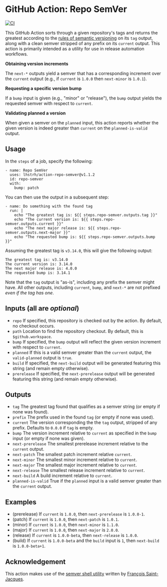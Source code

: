 # GitHub Action: Repo SemVer

[![CI](https://github.com/lhstrh/greatest-semver-tag/actions/workflows/ci.yml/badge.svg)](https://github.com/lhstrh/greatest-semver-tag/actions/workflows/ci.yml)

This GitHub Action sorts through a given repository's tags and returns the greatest according to the [rules of semantic versioning](https://semver.org/) on its `tag` output, along with a clean semver stripped of any prefix on its `current` output. This action is primarily intended as a utility for use in release automation workflows.

**Obtaining version increments**

The `next-*` outputs yield a semver that has a corresponding increment over the `current` output (e.g., if `current` is `1.0.0` then `next-minor` is `1.0.1`).

**Requesting a specific version bump**

If a `bump` input is given (e.g., "minor" or "release"), the `bump` output yields the requested semver with respect to `current`.

**Validating planned a version**

When given a semver on the `planned` input, this action reports whether the given version is indeed greater than `current` on the `planned-is-valid` output. 

## Usage
In the `steps` of a job, specify the following:
```
- name: Repo SemVer
  uses: lhstrh/action-repo-semver@v1.1.2
  id: repo-semver
  with:
    bump: patch
```
You can then use the output in a subsequent step:
```
- name: Do something with the found tag
  run: |
    echo "The greatest tag is: ${{ steps.repo-semver.outputs.tag }}"
    echo "The current version is: ${{ steps.repo-semver.outputs.current }}"
    echo "The next major release is: ${{ steps.repo-semver.outputs.next-major }}"
    echo "The requested bump is: ${{ steps.repo-semver.outputs.bump }}"
```
Assuming the greatest tag is `v3.14.0`, this will give the following output:
```
The greatest tag is: v3.14.0
The current version is: 3.14.0
The next major release is: 4.0.0
The requested bump is: 3.14.1
```

Note that the `tag` output is "as-is", including any prefix the semver might have. All other outputs, including `current`, `bump`, and `next-*` are not prefixed _even if the tag has one_.


## Inputs (all are _optional_)

* `repo` If specified, this repository is checked out by the action. By default, no checkout occurs.
* `path` Location to find the repository checkout. By default, this is `$github.workspace`.
* `bump` If specified, the `bump` output will reflect the given version increment with respect to `current`.
* `planned` If this is a valid semver greater than the `current` output, the `valid-planned` output is `true`.
* `build` If specified, the `next-build` output will be generated featuring this string (and remain empty otherwise).
* `prerelease` If specified, the `next-prerelease` output will be generated featuring this string (and remain empty otherwise).


## Outputs

* `tag` The greatest tag found that qualifies as a semver string (or empty if none was found).
* `prefix` The prefix used in the found `tag` (or empty if none was used).
* `current` The version corresponding the the `tag` output, stripped of any prefix. Defaults to `0.0.0` if `tag` is empty. 
* `bump` The version increment relative to `current` as specified in the `bump` input (or empty if none was given).
* `next-prerelease` The smallest prerelease increment relative to the `current` output.
* `next-patch` The smallest patch increment relative `current`.
* `next-minor` The smallest minor increment relative to `current`.
* `next-major` The smallest major increment relative to `current`.
* `next-release` The smallest release increment relative to `current`.
* `next-build` A build increment relative to `current`.
* `planned-is-valid` True if the `planned` input is a valid semver greater than the `current` output.

## Examples
* (prerelease) If `current` is `1.0.0`, then `next-prerelease` is `1.0.0-1`.
* (patch) If `current` is `1.0.0`, then `next-patch` is `1.0.1`.
* (minor) If `current` is `1.0.0`, then `next-minor` is `1.1.0`.
* (major) If `current` is `1.0.0`, then `next-major` is `2.0.0`.
* (release) If `current` is `1.0.0-beta`, then `next-release` is `1.0.0`.
* (build) If `current` is `1.0.0-beta` and the `build` input is `1`, then `next-build` is `1.0.0-beta+1`.


## Acknowledgement

This action makes use of the [semver shell utility](https://github.com/fsaintjacques/semver-tool) written by [François Saint-Jacques](https://github.com/fsaintjacques).
